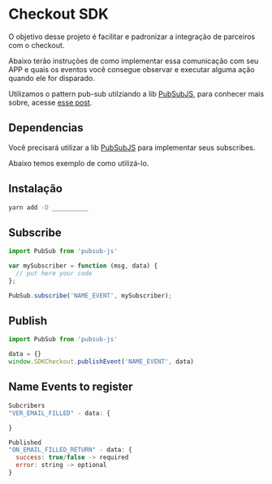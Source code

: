# Checkout SDK

O objetivo desse projeto é facilitar e padronizar a integração de parceiros com o checkout.

Abaixo terão instruções de como implementar essa comunicação com seu APP e quais os eventos você consegue observar e executar alguma ação quando ele for disparado.

Utilizamos o pattern pub-sub utilziando a lib [PubSubJS](https://github.com/mroderick/PubSubJS), para conhecer mais sobre, acesse [esse post](https://blog.matheuscastiglioni.com.br/trabalhando-com-eventos-no-javascript/).

## Dependencias
Você precisará utilizar a lib [PubSubJS](https://github.com/mroderick/PubSubJS) para implementar seus subscribes.

Abaixo temos exemplo de como utilizá-lo.

## Instalação

```bash
yarn add -D __________
```

## Subscribe
```javascript
import PubSub from 'pubsub-js'

var mySubscriber = function (msg, data) {
  // put here your code
};

PubSub.subscribe('NAME_EVENT', mySubscriber);
```

## Publish
```javascript
import PubSub from 'pubsub-js'

data = {}
window.SDKCheckout.publishEvent('NAME_EVENT', data)
```

## Name Events to register
```javascript
Subcribers
"VER_EMAIL_FILLED" - data: {

}

Published
"ON_EMAIL_FILLED_RETURN" - data: {
  success: true/false -> required
  error: string -> optional
}
```